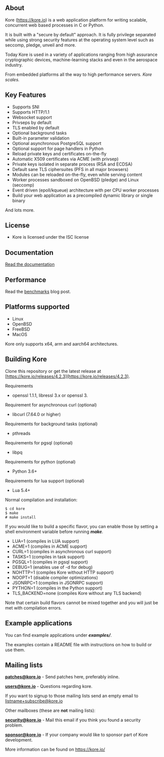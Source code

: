 About
-----

Kore (https://kore.io) is a web application platform for writing scalable,
concurrent web based processes in C or Python.

It is built with a "secure by default" approach. It is fully privilege
separated while using strong security features at the operating system level
such as seccomp, pledge, unveil and more.

Today Kore is used in a variety of applications ranging from high assurance
cryptographic devices, machine-learning stacks and even in the aerospace
industry.

From embedded platforms all the way to high performance servers. *Kore scales.*

Key Features
------------
* Supports SNI
* Supports HTTP/1.1
* Websocket support
* Privseps by default
* TLS enabled by default
* Optional background tasks
* Built-in parameter validation
* Optional asynchronous PostgreSQL support
* Optional support for page handlers in Python
* Reload private keys and certificates on-the-fly
* Automatic X509 certificates via ACME (with privsep)
* Private keys isolated in separate process (RSA and ECDSA)
* Default sane TLS ciphersuites (PFS in all major browsers)
* Modules can be reloaded on-the-fly, even while serving content
* Worker processes sandboxed on OpenBSD (pledge) and Linux (seccomp)
* Event driven (epoll/kqueue) architecture with per CPU worker processes
* Build your web application as a precompiled dynamic library or single binary

And lots more.

License
-------
* Kore is licensed under the ISC license

Documentation
--------------
[Read the documentation](https://docs.kore.io/4.2.0/)

Performance
-----------
Read the [benchmarks](https://blog.kore.io/posts/benchmarks) blog post.

Platforms supported
-------------------
* Linux
* OpenBSD
* FreeBSD
* MacOS

Kore only supports x64, arm and aarch64 architectures.

Building Kore
-------------
Clone this repository or get the latest release at [https://kore.io/releases/4.2.3](https://kore.io/releases/4.2.3).

Requirements
* openssl 1.1.1, libressl 3.x or openssl 3.

Requirement for asynchronous curl (optional)
* libcurl (7.64.0 or higher)

Requirements for background tasks (optional)
* pthreads

Requirements for pgsql (optional)
* libpq

Requirements for python (optional)
* Python 3.6+

Requirements for lua support (optional)
* Lua 5.4+

Normal compilation and installation:

```
$ cd kore
$ make
# make install
```

If you would like to build a specific flavor, you can enable
those by setting a shell environment variable before running **_make_**.

* LUA=1 (compiles in LUA support)
* ACME=1 (compiles in ACME support)
* CURL=1 (compiles in asynchronous curl support)
* TASKS=1 (compiles in task support)
* PGSQL=1 (compiles in pgsql support)
* DEBUG=1 (enables use of -d for debug)
* NOHTTP=1 (compiles Kore without HTTP support)
* NOOPT=1 (disable compiler optimizations)
* JSONRPC=1 (compiles in JSONRPC support)
* PYTHON=1 (compiles in the Python support)
* TLS_BACKEND=none (compiles Kore without any TLS backend)

Note that certain build flavors cannot be mixed together and you will just
be met with compilation errors.

Example applications
-----------------
You can find example applications under **_examples/_**.

The examples contain a README file with instructions on how
to build or use them.

Mailing lists
-------------

**patches@kore.io** - Send patches here, preferably inline.

**users@kore.io** - Questions regarding kore.


If you want to signup to those mailing lists send an empty email to
	listname+subscribe@kore.io


Other mailboxes (these are **not** mailing lists):

**security@kore.io** - Mail this email if you think you found a security problem.

**sponsor@kore.io** - If your company would like to sponsor part of Kore development.

More information can be found on https://kore.io/
